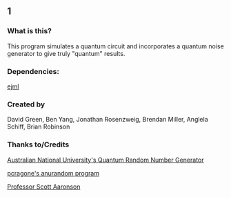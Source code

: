 ## 1

### What is this?
This program simulates a quantum circuit and incorporates a quantum noise generator to give truly "quantum" results.

### Dependencies:
[ejml](https://github.com/lessthanoptimal/ejml)

### Created by
David Green, Ben Yang, Jonathan Rosenzweig, Brendan Miller, Anglela Schiff, Brian Robinson

### Thanks to/Credits
[Australian National University's Quantum Random Number Generator](https://qrng.anu.edu.au/)

[pcragone's anurandom program](https://github.com/pcragone/anurandom)

[Professor Scott Aaronson](https://www.scottaaronson.com/)